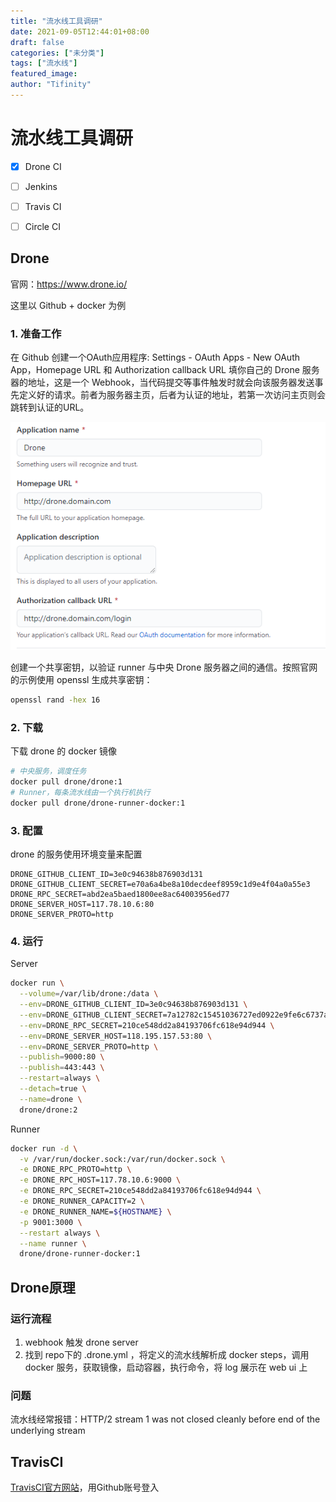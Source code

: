 ```yaml
---
title: "流水线工具调研"
date: 2021-09-05T12:44:01+08:00
draft: false
categories: ["未分类"]
tags: ["流水线"]
featured_image: 
author: "Tifinity"
---
```


# 流水线工具调研

- [x] Drone CI
- [ ] Jenkins

- [ ] Travis CI

- [ ] Circle CI

## Drone

官网：https://www.drone.io/

这里以 Github + docker 为例

### 1. 准备工作

在 Github 创建一个OAuth应用程序: Settings - OAuth Apps - New OAuth App，Homepage URL 和 Authorization callback URL 填你自己的 Drone 服务器的地址，这是一个 Webhook，当代码提交等事件触发时就会向该服务器发送事先定义好的请求。前者为服务器主页，后者为认证的地址，若第一次访问主页则会跳转到认证的URL。

![image-20201224191511820](流水线工具调研.assets/image-20201224191511820.png)

创建一个共享密钥，以验证 runner 与中央 Drone 服务器之间的通信。按照官网的示例使用 openssl 生成共享密钥：

~~~bash
openssl rand -hex 16
~~~

### 2. 下载

下载 drone 的 docker 镜像

~~~bash
# 中央服务，调度任务
docker pull drone/drone:1
# Runner，每条流水线由一个执行机执行
docker pull drone/drone-runner-docker:1
~~~

### 3. 配置

drone 的服务使用环境变量来配置

~~~
DRONE_GITHUB_CLIENT_ID=3e0c94638b876903d131
DRONE_GITHUB_CLIENT_SECRET=e70a6a4be8a10decdeef8959c1d9e4f04a0a55e3
DRONE_RPC_SECRET=abd2ea5baed1800ee8ac64003956ed77
DRONE_SERVER_HOST=117.78.10.6:80
DRONE_SERVER_PROTO=http
~~~

### 4. 运行

Server

~~~bash
docker run \
  --volume=/var/lib/drone:/data \
  --env=DRONE_GITHUB_CLIENT_ID=3e0c94638b876903d131 \
  --env=DRONE_GITHUB_CLIENT_SECRET=7a12782c15451036727ed0922e9fe6c6737af02d \
  --env=DRONE_RPC_SECRET=210ce548dd2a84193706fc618e94d944 \
  --env=DRONE_SERVER_HOST=118.195.157.53:80 \
  --env=DRONE_SERVER_PROTO=http \
  --publish=9000:80 \
  --publish=443:443 \
  --restart=always \
  --detach=true \
  --name=drone \
  drone/drone:2
~~~

Runner

~~~bash
docker run -d \
  -v /var/run/docker.sock:/var/run/docker.sock \
  -e DRONE_RPC_PROTO=http \
  -e DRONE_RPC_HOST=117.78.10.6:9000 \
  -e DRONE_RPC_SECRET=210ce548dd2a84193706fc618e94d944 \
  -e DRONE_RUNNER_CAPACITY=2 \
  -e DRONE_RUNNER_NAME=${HOSTNAME} \
  -p 9001:3000 \
  --restart always \
  --name runner \
  drone/drone-runner-docker:1
~~~



## Drone原理

### 运行流程

1. webhook 触发 drone server
2. 找到 repo下的 .drone.yml ，将定义的流水线解析成 docker steps，调用docker 服务，获取镜像，启动容器，执行命令，将 log 展示在 web ui 上



### 问题

流水线经常报错：HTTP/2 stream 1 was not closed cleanly before end of the underlying stream



## TravisCI

[TravisCI官方网站](https://travis-ci.org/)，用Github账号登入
